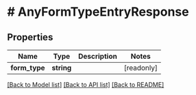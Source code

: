 # # AnyFormTypeEntryResponse

## Properties

Name | Type | Description | Notes
------------ | ------------- | ------------- | -------------
**form_type** | **string** |  | [readonly]

[[Back to Model list]](../../README.md#models) [[Back to API list]](../../README.md#endpoints) [[Back to README]](../../README.md)
